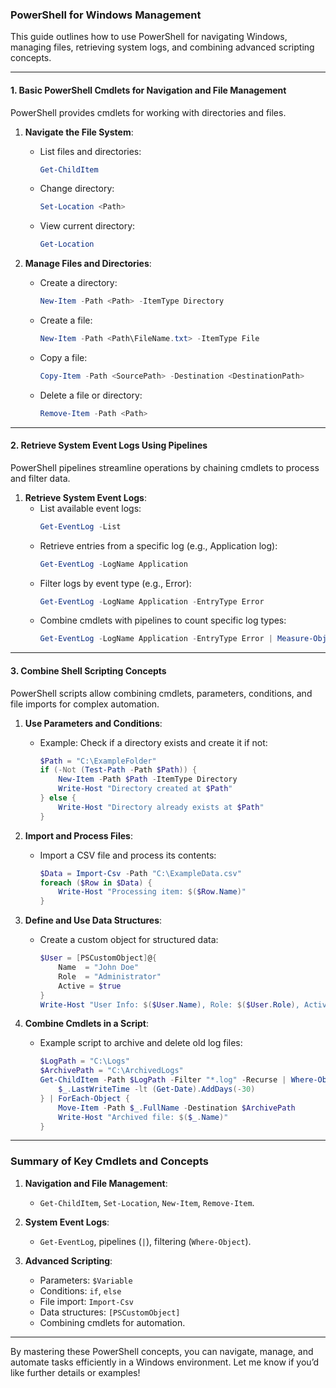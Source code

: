 
### PowerShell for Windows Management

This guide outlines how to use PowerShell for navigating Windows, managing files, retrieving system logs, and combining advanced scripting concepts.

---

#### 1. **Basic PowerShell Cmdlets for Navigation and File Management**

PowerShell provides cmdlets for working with directories and files.

1. **Navigate the File System**:
   - List files and directories:
     ```powershell
     Get-ChildItem
     ```
   - Change directory:
     ```powershell
     Set-Location <Path>
     ```
   - View current directory:
     ```powershell
     Get-Location
     ```

2. **Manage Files and Directories**:
   - Create a directory:
     ```powershell
     New-Item -Path <Path> -ItemType Directory
     ```
   - Create a file:
     ```powershell
     New-Item -Path <Path\FileName.txt> -ItemType File
     ```
   - Copy a file:
     ```powershell
     Copy-Item -Path <SourcePath> -Destination <DestinationPath>
     ```
   - Delete a file or directory:
     ```powershell
     Remove-Item -Path <Path>
     ```

---

#### 2. **Retrieve System Event Logs Using Pipelines**

PowerShell pipelines streamline operations by chaining cmdlets to process and filter data.

1. **Retrieve System Event Logs**:
   - List available event logs:
     ```powershell
     Get-EventLog -List
     ```
   - Retrieve entries from a specific log (e.g., Application log):
     ```powershell
     Get-EventLog -LogName Application
     ```
   - Filter logs by event type (e.g., Error):
     ```powershell
     Get-EventLog -LogName Application -EntryType Error
     ```
   - Combine cmdlets with pipelines to count specific log types:
     ```powershell
     Get-EventLog -LogName Application -EntryType Error | Measure-Object
     ```

---

#### 3. **Combine Shell Scripting Concepts**

PowerShell scripts allow combining cmdlets, parameters, conditions, and file imports for complex automation.

1. **Use Parameters and Conditions**:
   - Example: Check if a directory exists and create it if not:
     ```powershell
     $Path = "C:\ExampleFolder"
     if (-Not (Test-Path -Path $Path)) {
         New-Item -Path $Path -ItemType Directory
         Write-Host "Directory created at $Path"
     } else {
         Write-Host "Directory already exists at $Path"
     }
     ```

2. **Import and Process Files**:
   - Import a CSV file and process its contents:
     ```powershell
     $Data = Import-Csv -Path "C:\ExampleData.csv"
     foreach ($Row in $Data) {
         Write-Host "Processing item: $($Row.Name)"
     }
     ```

3. **Define and Use Data Structures**:
   - Create a custom object for structured data:
     ```powershell
     $User = [PSCustomObject]@{
         Name  = "John Doe"
         Role  = "Administrator"
         Active = $true
     }
     Write-Host "User Info: $($User.Name), Role: $($User.Role), Active: $($User.Active)"
     ```

4. **Combine Cmdlets in a Script**:
   - Example script to archive and delete old log files:
     ```powershell
     $LogPath = "C:\Logs"
     $ArchivePath = "C:\ArchivedLogs"
     Get-ChildItem -Path $LogPath -Filter "*.log" -Recurse | Where-Object {
         $_.LastWriteTime -lt (Get-Date).AddDays(-30)
     } | ForEach-Object {
         Move-Item -Path $_.FullName -Destination $ArchivePath
         Write-Host "Archived file: $($_.Name)"
     }
     ```

---

### Summary of Key Cmdlets and Concepts

1. **Navigation and File Management**:
   - `Get-ChildItem`, `Set-Location`, `New-Item`, `Remove-Item`.

2. **System Event Logs**:
   - `Get-EventLog`, pipelines (`|`), filtering (`Where-Object`).

3. **Advanced Scripting**:
   - Parameters: `$Variable`
   - Conditions: `if`, `else`
   - File import: `Import-Csv`
   - Data structures: `[PSCustomObject]`
   - Combining cmdlets for automation.

---

By mastering these PowerShell concepts, you can navigate, manage, and automate tasks efficiently in a Windows environment. Let me know if you’d like further details or examples!